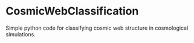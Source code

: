 # CosmicWebClassification
Simple python code for classifying cosmic web structure in cosmological simulations.
